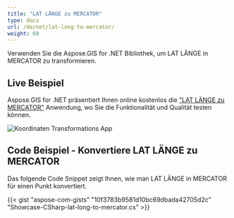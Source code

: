 ```yaml
---
title: "LAT LÄNGE zu MERCATOR"
type: docs
url: /de/net/lat-long-to-mercator/
weight: 60
---
```


Verwenden Sie die Aspose.GIS for .NET Bibliothek, um LAT LÄNGE in MERCATOR zu transformieren.

## **Live Beispiel**

Aspose.GIS for .NET präsentiert Ihnen online kostenlos die ["LAT LÄNGE zu MERCATOR"](https://products.aspose.app/gis/transformation/lat-long-to-mercator) Anwendung, wo Sie die Funktionalität und Qualität testen können.

![Koordinaten Transformations App](transform-coordinates.png)

## **Code Beispiel - Konvertiere LAT LÄNGE zu MERCATOR**

Das folgende Code Snippet zeigt Ihnen, wie man LAT LÄNGE in MERCATOR für einen Punkt konvertiert.

{{< gist "aspose-com-gists" "10f3783b9581d10bc69dbada42705d2c" "Showcase-CSharp-lat-long-to-mercator.cs" >}}
